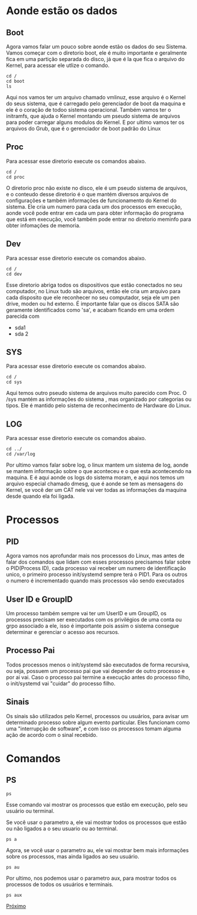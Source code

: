 # Aonde estão os dados

## Boot

Agora vamos falar um pouco sobre aonde estão os dados do seu Sistema. Vamos começar com o diretorio boot, ele é muito importante e geralmente fica em uma partição separada do disco, já que é la que fica o arquivo do Kernel, para acessar ele utlize o comando.

```shell
cd /
cd boot
ls
```

Aqui nos vamos ter um arquivo chamado vmlinuz, esse arquivo é o Kernel do seus sistema, que é carregado pelo gerenciador de boot da maquina e ele é o coração de todoo sistema operacional. Também vamos ter o initramfs, que ajuda o Kernel montando um pseudo sistema de arquivos para poder carregar alguns modulos do Kernel. E por ultimo vamos ter os arquivos do Grub, que é o gerenciador de boot padrão do Linux

## Proc

Para acessar esse diretorio execute os comandos abaixo.

```shell
cd /
cd proc
```

O diretorio proc não existe no disco, ele é um pseudo sistema de arquivos, e o conteudo desse diretorio é o que mantém diversos arquivos de configurações e também informações de funcionamento do Kernel do sistema. Ele cria um numero para cada um dos processos em execução, aonde você pode entrar em cada um para obter informação do programa que está em execução, você também pode entrar no diretorio meminfo para obter infomações de memoria.

## Dev

Para acessar esse diretorio execute os comandos abaixo.

```shell
cd /
cd dev
```

Esse diretorio abriga todos os dispositivos que estão conectados no seu computador, no Linux tudo são arquivos, então ele cria um arquivo para cada disposito que ele reconhecer no seu computador, seja ele um pen drive, moden ou hd externo. É importante falar que os discos SATA são geramente identificados como 'sa', e acabam ficando em uma ordem parecida com

* sda1
* sda 2

## SYS

Para acessar esse diretorio execute os comandos abaixo.

```shell
cd /
cd sys
```

Aqui temos outro pseudo sistema de arquivos muito parecido com Proc. O /sys mantém as informações do sistema , mas organizado por categorias ou tipos. Ele é mantido pelo sistema de reconhecimento de Hardware do Linux.

## LOG


Para acessar esse diretorio execute os comandos abaixo.

```shell
cd ../
cd /var/log
```

Por ultimo vamos falar sobre log, o linux mantem um sistema de log, aonde se mantem informação sobre o que aconteceu e o que esta acontecendo na maquina. E é aqui aonde os logs do sistema moram, e aqui nos temos um arquivo especial chamado dmesg, que é aonde se tem as mensagens do Kernel, se você der um CAT nele vai ver todas as informações da maquina desde quando ela foi ligada.

# Processos

## PID

Agora vamos nos aprofundar mais nos processos do Linux, mas antes de falar dos comandos que lidam com esses processos precisamos falar sobre o PID(Process ID), cada processo vai receber um numero de identificação unico, o primeiro processo init/systemd sempre terá o PID1. Para os outros o numero é incrementado quando mais processos vão sendo executados

## User ID e GroupID

Um processo também sempre vai ter um UserID e um GroupID, os processos precisam ser executados com os privilégios de uma conta ou grpo associado a ele, isso é importante pois assim o sistema consegue determinar e gerenciar o acesso aos recursos. 

## Processo Pai

Todos processos menos o init/systemd são executados de forma recursiva, ou seja, possuem um processo pai que vai depender de outro processo e por ai vai. Caso o processo pai termine a execução antes do processo filho, o init/systemd vai "cuidar" do processo filho.

## Sinais

Os sinais são utilizados pelo Kernel, processos ou usuários, para avisar um determinado processo sobre algum evento particular. Eles funcionam como uma "interrupção de software", e com isso os processos tomam alguma ação de acordo com o sinal recebido.

# Comandos 

## PS

```shell
ps
```
Esse comando vai mostrar os processos que estão em execução, pelo seu usuário ou terminal.

Se você usar o parametro a, ele vai mostrar todos os processos que estão ou não ligados a o seu usuario ou ao terminal.

```shell
ps a
```

Agora, se você usar o parametro au, ele vai mostrar bem mais informações sobre os processos, mas ainda ligados ao seu usuário.

```shell
ps au
```

Por ultimo, nos podemos usar o parametro aux, para mostrar todos os processos de todos os usuários e terminais. 

```shell
ps aux
```

[Próximo](./4-Redes.md)